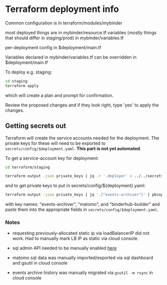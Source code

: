 # Terraform deployment info

Common configuration is in terraform/modules/mybinder

most deployed things are in mybinder/resource.tf
variables (mostly things that should differ in staging/prod) in mybinder/variables.tf

per-deployment config in $deployment/main.tf

Variables declared in mybinder/variables.tf can be overridden in $deployment/main.tf

To deploy e.g. staging:

```bash
cd staging
terraform apply
```

which will create a plan and prompt for confirmation.

Review the proposed changes and if they look right, type 'yes' to apply the changes.


## Getting secrets out

Terraform will create the service accounts needed for the deployment.
The private keys for these will need to be exported to `secrets/config/$deployment.yaml`.
**This part is not yet automated**.

To get a service-account key for deployment:

```bash
cd terraform/staging

terraform output -json private_keys | jq -r '.deployer' > ../../secrets/gke-auth-key-staging2.json
```

and to get private keys to put in secrets/config/${deployment}.yaml:

```bash
terraform output -json private_keys | jq '.["events-archiver"]' | pbcopy
```

with key names: "events-archiver", "matomo", and "binderhub-builder" and paste them into the appropriate fields in `secrets/config/$deployment.yaml`.


### Notes

- requesting previously-allocated static ip via loadBalancerIP did not work.
  Had to manually mark LB IP as static via cloud console.

- sql admin API needed to be manually enabled [here](https://console.developers.google.com/apis/library/sqladmin.googleapis.com)
- matomo sql data was manually imported/exported via sql dashboard and gsutil in cloud console
- events archive history was manually migrated via `gsutil -m rsync` in cloud console
